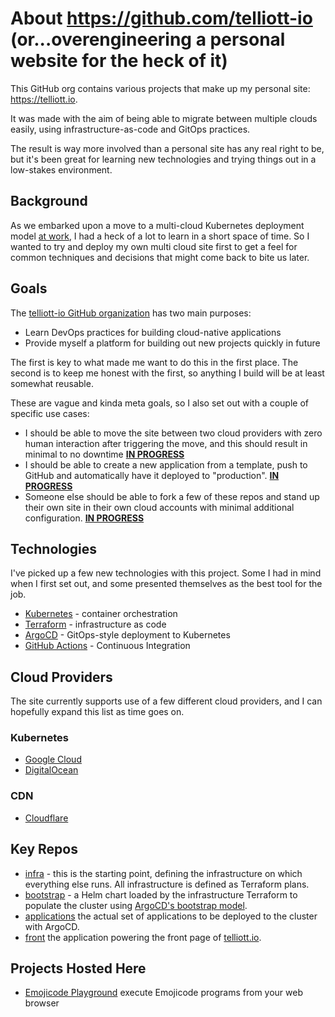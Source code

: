 # About https://github.com/telliott-io (or...overengineering a personal website for the heck of it)

This GitHub org contains various projects that make up my personal site: https://telliott.io.

It was made with the aim of being able to migrate between multiple clouds easily, using infrastructure-as-code and GitOps practices.

The result is way more involved than a personal site has any real right to be, but it's been great for learning new technologies and trying things out in a low-stakes environment.

## Background

As we embarked upon a move to a multi-cloud Kubernetes deployment model [at work](https://www.yext.com), I had a heck of a lot to learn in a short space of time. So I wanted to try and deploy my own
multi cloud site first to get a feel for common techniques and decisions that might come back to bite us later.

## Goals

The [telliott-io GitHub organization](https://github.com/telliott-io) has two main purposes:

* Learn DevOps practices for building cloud-native applications
* Provide myself a platform for building out new projects quickly in future

The first is key to what made me want to do this in the first place. The second is to keep me honest with the first, so anything I build will be at least somewhat reusable.

These are vague and kinda meta goals, so I also set out with a couple of specific use cases:

* I should be able to move the site between two cloud providers with zero human interaction after triggering the move, and this should result in minimal to no downtime [**IN PROGRESS**](https://github.com/orgs/telliott-io/projects/1)
* I should be able to create a new application from a template, push to GitHub and automatically have it deployed to "production". [**IN PROGRESS**](https://github.com/orgs/telliott-io/projects/3)
* Someone else should be able to fork a few of these repos and stand up their own site in their own cloud accounts with minimal additional configuration. [**IN PROGRESS**](https://github.com/orgs/telliott-io/projects/3)

## Technologies

I've picked up a few new technologies with this project. Some I had in mind when I first set out, and
some presented themselves as the best tool for the job.

* [Kubernetes](https://kubernetes.io/) - container orchestration
* [Terraform](https://www.terraform.io/) - infrastructure as code
* [ArgoCD](https://argoproj.github.io/argo-cd/) - GitOps-style deployment to Kubernetes
* [GitHub Actions](https://github.com/features/actions) - Continuous Integration

## Cloud Providers

The site currently supports use of a few different cloud providers, and I can hopefully expand this list as time goes on.

### Kubernetes

* [Google Cloud](https://cloud.google.com/kubernetes-engine)
* [DigitalOcean](https://www.digitalocean.com/products/kubernetes/)

### CDN

* [Cloudflare](https://www.cloudflare.com/)

## Key Repos

* [infra](https://github.com/telliott-io/infra) - this is the starting point, defining the infrastructure on which everything else runs. All infrastructure is defined as Terraform plans.
* [bootstrap](https://github.com/telliott-io/bootstrap) - a Helm chart loaded by the infrastructure Terraform to populate the cluster using [ArgoCD's bootstrap model](https://argoproj.github.io/argo-cd/operator-manual/cluster-bootstrapping/).
* [applications](https://github.com/telliott-io/applications) the actual set of applications to be deployed to the cluster with ArgoCD.
* [front](https://github.com/telliott-io/front) the application powering the front page of [telliott.io](https://telliott.io).

## Projects Hosted Here

* [Emojicode Playground](https://emojicode.telliott.io/) execute Emojicode programs from your web browser